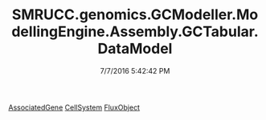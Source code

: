 ﻿---
title: SMRUCC.genomics.GCModeller.ModellingEngine.Assembly.GCTabular.DataModel
date: 7/7/2016 5:42:42 PM
---

[AssociatedGene](T-SMRUCC.genomics.GCModeller.ModellingEngine.Assembly.GCTabular.DataModel.AssociatedGene.html)
[CellSystem](T-SMRUCC.genomics.GCModeller.ModellingEngine.Assembly.GCTabular.DataModel.CellSystem.html)
[FluxObject](T-SMRUCC.genomics.GCModeller.ModellingEngine.Assembly.GCTabular.DataModel.FluxObject.html)
